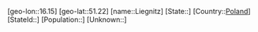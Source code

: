 ﻿---
location: [51.22,16.15]
type: City
tags:
- geo/City


SpocWebEntityId: 32000
isDeleted: false
confidential: public

---
[geo-lon::16.15]
[geo-lat::51.22]
[name::Liegnitz]
[State::]
[Country::[Poland](geo/Continent/Europe/Poland.md)]
[StateId::]
[Population::]
[Unknown::]

